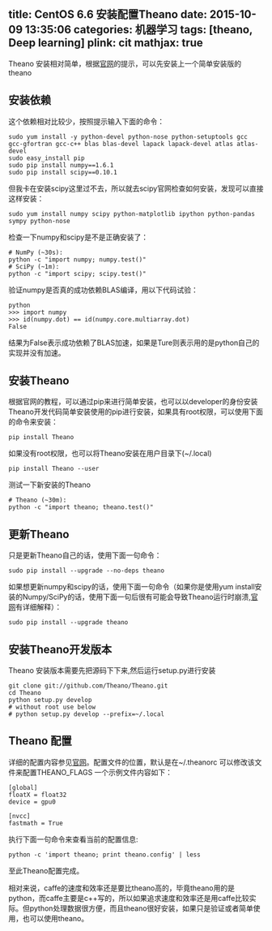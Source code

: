 title: CentOS 6.6 安装配置Theano
date: 2015-10-09 13:35:06
categories: 机器学习
tags: [theano, Deep learning]
plink: cit
mathjax: true
---

Theano 安装相对简单，根据[官网](http://deeplearning.net/software/theano/install_centos6.html#install-centos6)的提示，可以先安装上一个简单安装版的theano

## 安装依赖

这个依赖相对比较少，按照提示输入下面的命令：

```
sudo yum install -y python-devel python-nose python-setuptools gcc gcc-gfortran gcc-c++ blas blas-devel lapack lapack-devel atlas atlas-devel
sudo easy_install pip
sudo pip install numpy==1.6.1
sudo pip install scipy==0.10.1
```

但我卡在安装scipy这里过不去，所以就去scipy官网检查如何安装，发现可以直接这样安装：

```
sudo yum install numpy scipy python-matplotlib ipython python-pandas sympy python-nose
```

检查一下numpy和scipy是不是正确安装了：
```
# NumPy (~30s):
python -c "import numpy; numpy.test()"
# SciPy (~1m):
python -c "import scipy; scipy.test()"
```
验证numpy是否真的成功依赖BLAS编译，用以下代码试验：

```
python
>>> import numpy
>>> id(numpy.dot) == id(numpy.core.multiarray.dot)
False
```

结果为False表示成功依赖了BLAS加速，如果是Ture则表示用的是python自己的实现并没有加速。

## 安装Theano
根据官网的教程，可以通过pip来进行简单安装，也可以以developer的身份安装Theano开发代码简单安装使用的pip进行安装，如果具有root权限，可以使用下面的命令来安装：
```
pip install Theano
```
如果没有root权限，也可以将Theano安装在用户目录下(~/.local)
```
pip install Theano --user
```
测试一下新安装的Theano
```
# Theano (~30m):
python -c "import theano; theano.test()"
```
## 更新Theano

只是更新Theano自己的话，使用下面一句命令：

```
sudo pip install --upgrade --no-deps theano
```

如果想更新numpy和scipy的话，使用下面一句命令（如果你是使用yum install安装的Numpy/SciPy的话，使用下面一句后很有可能会导致Theano运行时崩溃,[官网](http://deeplearning.net/software/theano/install.html#bleeding-edge-install-instructions)有详细解释）：

```
sudo pip install --upgrade theano
```

## 安装Theano开发版本
Theano 安装版本需要先把源码下下来,然后运行setup.py进行安装

```
git clone git://github.com/Theano/Theano.git
cd Theano
python setup.py develop
# without root use below
# python setup.py develop --prefix=~/.local
```
## Theano 配置

详细的配置内容参见[官网](http://deeplearning.net/software/theano/library/config.html#envvar-THEANO_FLAGS)。配置文件的位置，默认是在~/.theanorc 可以修改该文件来配置THEANO_FLAGS
一个示例文件内容如下：
```
[global]
floatX = float32
device = gpu0

[nvcc]
fastmath = True
```

执行下面一句命令来查看当前的配置信息:
```
python -c 'import theano; print theano.config' | less
```
至此Theano配置完成。

相对来说，caffe的速度和效率还是要比theano高的，毕竟theano用的是python，而caffe主要是c++写的，所以如果追求速度和效率还是用caffe比较实际。但python处理数据很方便，而且theano很好安装，如果只是验证或者简单使用，也可以使用theano。
